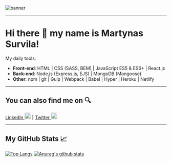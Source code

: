 ![banner](https://i.imgur.com/kERi54E.png)

---

# Hi there &#128075; my name is Martynas Survila!

My daily tools:
* **Front-end**: HTML | CSS (SASS, BEM) | JavaScript ES5 & ES6+ | React.js
* **Back-end**: Node.js (Express.js, EJS) | MongoDB (Mongoose)
* **Other**: npm | git | Gulp | Webpack | Babel | Hyper | Heroku | Netlify

---

## You can also find me on &#128269;
[LinkedIn <img src='https://cdn.jsdelivr.net/npm/simple-icons@3.0.1/icons/linkedin.svg' alt='linkedin' height='20'>](https://www.linkedin.com/in/martynas-survila/) **|** [Twitter <img src='https://cdn.jsdelivr.net/npm/simple-icons@3.0.1/icons/twitter.svg' alt='twitter' height='20'>](https://twitter.com/MartSurv)

---

## My GitHub Stats &#128200;

[![Top Langs](https://github-readme-stats.vercel.app/api/top-langs/?username=MartSurv&title_color=2DCBB3&bg_color=020A11&text_color=C7F6F3)](https://github.com/anuraghazra/github-readme-stats)
[![Anurag's github stats](https://github-readme-stats.vercel.app/api?username=MartSurv&title_color=2DCBB3&bg_color=020A11&text_color=C7F6F3)](https://github.com/anuraghazra/github-readme-stats)
